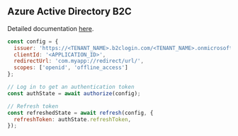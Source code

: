## Azure Active Directory B2C

Detailed documentation [here](https://docs.microsoft.com/en-us/azure/active-directory-b2c/openid-connect).

```js
const config = {
  issuer: 'https://<TENANT_NAME>.b2clogin.com/<TENANT_NAME>.onmicrosoft.com/<USER_FLOW_NAME>/v2.0',
  clientId: '<APPLICATION_ID>',
  redirectUrl: 'com.myapp://redirect/url/',
  scopes: ['openid', 'offline_access']
};

// Log in to get an authentication token
const authState = await authorize(config);

// Refresh token
const refreshedState = await refresh(config, {
  refreshToken: authState.refreshToken,
});
```